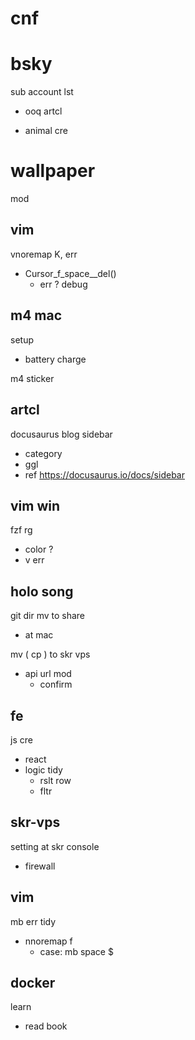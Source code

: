 
# cnf


# bsky

sub account lst
- ooq artcl

- animal cre


# wallpaper

mod


## vim

vnoremap K, err
- Cursor_f_space__del()
  - err ?  debug


## m4 mac

setup
- battery charge


m4 sticker


## artcl

docusaurus blog sidebar
- category
- ggl
- ref https://docusaurus.io/docs/sidebar


## vim win

fzf rg
- color ?
- v err


## holo song

git dir mv to share
- at mac


mv ( cp ) to skr vps
- api url mod
  - confirm


## fe

js cre
- react
- logic tidy
  - rslt row
  - fltr


## skr-vps

setting at skr console
- firewall


## vim

mb err tidy
- nnoremap f
  - case: mb space $


## docker

learn
- read book



